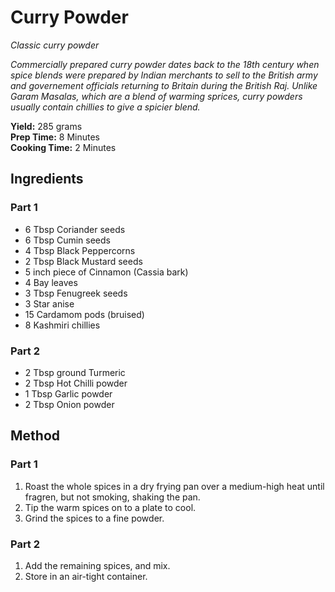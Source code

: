 # Curry Powder

*Classic curry powder*

*Commercially prepared curry powder dates back to the 18th century when spice blends were prepared by Indian merchants to sell to the British army and governement officials returning to Britain during the British Raj.*
*Unlike Garam Masalas, which are a blend of warming sprices, curry powders usually contain chillies to give a spicier blend.*

**Yield:** 285 grams   
**Prep Time:** 8 Minutes   
**Cooking Time:** 2 Minutes   

## Ingredients
### Part 1
- 6 Tbsp Coriander seeds
- 6 Tbsp Cumin seeds
- 4 Tbsp Black Peppercorns
- 2 Tbsp Black Mustard seeds
- 5 inch piece of Cinnamon (Cassia bark)
- 4 Bay leaves
- 3 Tbsp Fenugreek seeds
- 3 Star anise
- 15 Cardamom pods (bruised)
- 8 Kashmiri chillies
### Part 2  
- 2 Tbsp ground Turmeric
- 2 Tbsp Hot Chilli powder
- 1 Tbsp Garlic powder
- 2 Tbsp Onion powder

## Method
### Part 1
1. Roast the whole spices in a dry frying pan over a medium-high heat until fragren, but not smoking, shaking the pan.
2. Tip the warm spices on to a plate to cool.
3. Grind the spices to a fine powder.
### Part 2
1. Add the remaining spices, and mix.
2. Store in an air-tight container.
